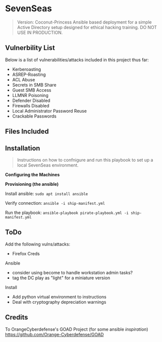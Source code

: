 # SevenSeas 
> Version: Coconut-Princess
Ansible based deployment for a simple Active Directory setup designed for ethical hacking training. DO NOT USE IN PRODUCTION.

## Vulnerbility List
Below is a list of vulnerabilities/attacks included in this project thus far:
- Kerberoasting
- ASREP-Roasting
- ACL Abuse
- Secrets in SMB Share
- Guest SMB Access
- LLMNR Poisoning
- Defender Disabled
- Firewalls Disabled
- Local Administrator Password Reuse
- Crackable Passwords

## Files Included

## Installation
> Instructions on how to confnigure and run this playbook to set up a local SevenSeas environment.

**Configuring the Machines**


**Provisioning (the ansible)**

Install ansible:
`sudo apt install ansible`

Verify connection:
`ansible -i ship-manifest.yml` 

Run the playbook:
`ansible-playbook pirate-playbook.yml -i ship-manifest.yml`

## ToDo
Add the following vulns/attacks:
- Firefox Creds

Ansible
- consider using become to handle workstation admin tasks?
- tag the DC play as "light" for a miniature version

Install
- Add python virtual environment to instructions
- Deal with cryptography depreciation warnings

## Credits
To OrangeCyberdefense's GOAD Project (for some ansible *inspiration*)
https://github.com/Orange-Cyberdefense/GOAD
